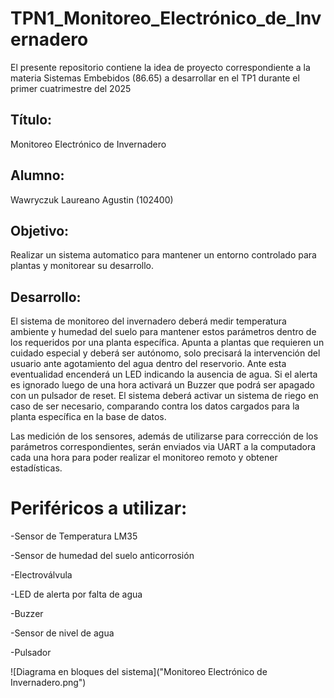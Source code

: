 # TPN1_Monitoreo_Electrónico_de_Invernadero
El presente repositorio contiene la idea de proyecto correspondiente a la materia Sistemas Embebidos (86.65) a desarrollar en el TP1 durante el primer cuatrimestre del 2025

## Título:
Monitoreo Electrónico de Invernadero

## Alumno:
Wawryczuk Laureano Agustin (102400)

## Objetivo: 
Realizar un sistema automatico para mantener un entorno controlado para plantas y monitorear su desarrollo.

## Desarrollo:
El sistema de monitoreo del invernadero deberá medir temperatura ambiente y humedad del suelo para mantener estos parámetros dentro de los requeridos por una planta específica. 
Apunta a plantas que requieren un cuidado especial y deberá ser autónomo, solo precisará la intervención del usuario ante agotamiento del agua dentro del reservorio. Ante esta eventualidad encenderá un LED indicando la ausencia de agua. Si el alerta es ignorado luego de una hora activará un Buzzer que podrá ser apagado con un pulsador de reset.
El sistema deberá activar un sistema de riego en caso de ser necesario, comparando contra los datos cargados para la planta específica en la base de datos.

Las medición de los sensores, además de utilizarse para corrección de los parámetros correspondientes, serán enviados via UART a la computadora cada una hora para poder realizar el monitoreo remoto y obtener estadísticas.

# Periféricos a utilizar:

-Sensor de Temperatura LM35

-Sensor de humedad del suelo anticorrosión 

-Electroválvula

-LED de alerta por falta de agua

-Buzzer

-Sensor de nivel de agua

-Pulsador

![Diagrama en bloques del sistema]("Monitoreo Electrónico de Invernadero.png")
